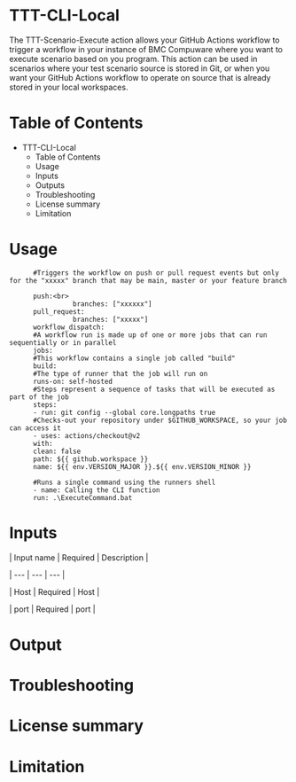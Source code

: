 # TTT-CLI-Local

The TTT-Scenario-Execute action allows your GitHub Actions workflow to trigger a workflow in your instance of BMC Compuware where you want to execute scenario based on you program. This action can be used in scenarios where your test scenario source is stored in Git, or when you want your GitHub Actions workflow to operate on source that is already stored in your local workspaces. <br>
          
# Table of Contents

  * TTT-CLI-Local
    * Table of Contents
    * Usage
    * Inputs
    * Outputs
    * Troubleshooting
    * License summary
    * Limitation

# Usage

          #Triggers the workflow on push or pull request events but only for the "xxxxx" branch that may be main, master or your feature branch

          push:<br>
                    branches: ["xxxxxx"]
          pull_request:
                    branches: ["xxxxx"]
          workflow_dispatch:
          #A workflow run is made up of one or more jobs that can run sequentially or in parallel
          jobs:
          #This workflow contains a single job called "build"
          build:
          #The type of runner that the job will run on
          runs-on: self-hosted    
          #Steps represent a sequence of tasks that will be executed as part of the job
          steps:
          - run: git config --global core.longpaths true
          #Checks-out your repository under $GITHUB_WORKSPACE, so your job can access it
          - uses: actions/checkout@v2
          with:
          clean: false
          path: ${{ github.workspace }}
          name: ${{ env.VERSION_MAJOR }}.${{ env.VERSION_MINOR }}

          #Runs a single command using the runners shell
          - name: Calling the CLI function
          run: .\ExecuteCommand.bat
 
# Inputs

| Input name | Required | Description |

| --- | --- | ---  |

| Host | Required  | Host |

| port  | Required  | port |


# Output

# Troubleshooting

# License summary

# Limitation


   
